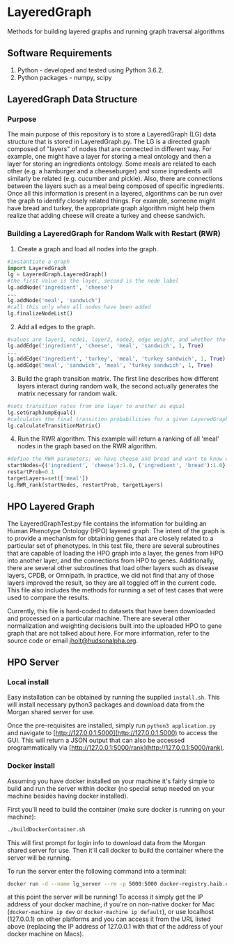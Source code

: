 # LayeredGraph
Methods for building layered graphs and running graph traversal algorithms

## Software Requirements
1. Python - developed and tested using Python 3.6.2.
2. Python packages - numpy, scipy

## LayeredGraph Data Structure
### Purpose
The main purpose of this repository is to store a LayeredGraph (LG) data structure that is stored in LayeredGraph.py.  The LG is a directed graph composed of "layers" of nodes that are connected in different way.
For example, one might have a layer for storing a meal ontology and then a layer for storing an ingredients ontology.  Some meals are related to each other (e.g. a hamburger and a cheeseburger)
and some ingredients will similarly be related (e.g. cucumber and pickle).  Also, there are connections between the layers such as a meal being composed of specific ingredients.  Once
all this information is present in a layered, algorithms can be run over the graph to identify closely related things.  For example, someone might have bread and turkey, the appropriate
graph algorithm might help them realize that adding cheese will create a turkey and cheese sandwich.

### Building a LayeredGraph for Random Walk with Restart (RWR)
1. Create a graph and load all nodes into the graph.
```python
#instantiate a graph
import LayeredGraph
lg = LayeredGraph.LayeredGraph()
#the first value is the layer, second is the node label
lg.addNode('ingredient', 'cheese')
...
lg.addNode('meal', 'sandwich')
#call this only when all nodes have been added
lg.finalizeNodeList()
```
2. Add all edges to the graph.
```python
#values are layer1, node1, layer2, node2, edge weight, and whether the edge is undirected
lg.addEdge('ingredient', 'cheese', 'meal', 'sandwich', 1, True)
...
lg.addEdge('ingredient', 'turkey', 'meal', 'turkey sandwich', 1, True)
lg.addEdge('meal', 'sandwich', 'meal', 'turkey sandwich', 1, True)
```
3. Build the graph transition matrix.  The first line describes how different layers interact during random walk, the second actually generates the matrix necessary for random walk.
```python
#sets transition rates from one layer to another as equal
lg.setGraphJumpEqual()
#calculates the final transition probabilities for a given LayeredGraph
lg.calculateTransitionMatrix()
```
4. Run the RWR algorithm.  This example will return a ranking of all 'meal' nodes in the graph based on the RWR algorithm.
```python
#define the RWR parameters; we have cheese and bread and want to know what meals are closest related to those ingredients
startNodes={('ingredient', 'cheese'):1.0, ('ingredient', 'bread'):1.0}
restartProb=0.1
targetLayers=set(['meal'])
lg.RWR_rank(startNodes, restartProb, targetLayers)
```

## HPO Layered Graph
The LayeredGraphTest.py file contains the information for building an Human Phenotype Ontology (HPO) layered graph.  The intent of the graph is to provide a mechanism for obtaining
genes that are closely related to a particular set of phenotypes.  In this test file, there are several subroutines that are capable of loading the HPO graph into a layer, the genes
from HPO into another layer, and the connections from HPO to genes.  Additionally, there are several other subroutines that load other layers such as disease layers, CPDB, or Omnipath.
In practice, we did not find that any of those layers improved the result, so they are all toggled off in the current code.  This file also includes the methods for running a set of
test cases that were used to compare the results.

Currently, this file is hard-coded to datasets that have been downloaded and processed on a particular machine.  There are several other normalization and weighting decisions built
into the uploaded HPO to gene graph that are not talked about here.  For more information, refer to the source code or email jholt@hudsonalpha.org.

## HPO Server
### Local install
Easy installation can be obtained by running the supplied ```install.sh```.  This will install necessary python3 packages and download
data from the Morgan shared server for use.

Once the pre-requisites are installed, simply run ```python3 application.py``` and navigate to [http://127.0.0.1:5000](http://127.0.0.1:5000) to access the GUI.  This will return a JSON
output that can also be accessed programmatically via [http://127.0.0.1:5000/rank](http://127.0.0.1:5000/rank).

### Docker install
Assuming you have docker installed on your machine it's fairly simple to build and run the server within docker (no special
setup needed on your machine besides having docker installed).

First you'll need to build the container (make sure docker is running on your machine):
```bash
./buildDockerContainer.sh
```
This will first prompt for login info to download data from the Morgan shared server for use. Then it'll call docker to 
build the container where the server will be running.

To run the server enter the following command into a terminal:
```bash
docker run -d --name lg_server --rm -p 5000:5000 docker-registry.haib.org/sdi/layered-graph-server
```
at this point the server will be running! To access it simply get the IP address of your docker machine, if you're on 
non-native docker for Mac (`docker-machine ip dev` or `docker-machine ip default`), or use localhost (127.0.0.1) on other platforms
and you can access it from the URL listed above (replacing the IP address of 127.0.0.1 with that of the address of your docker machine on Macs).
